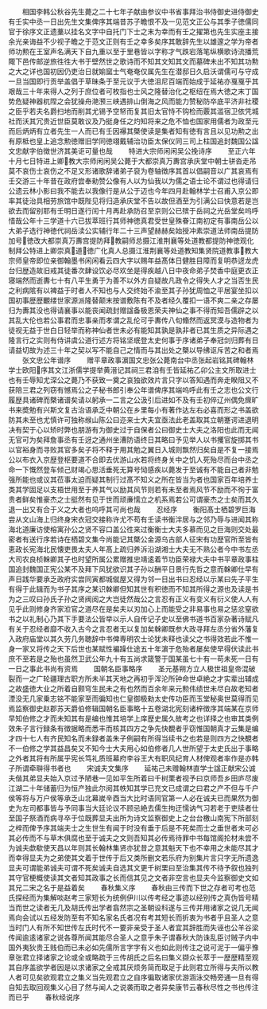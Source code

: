 <!-- { "loadSidebar": true } -->
　　相国李韩公秋谷先生薨之二十七年子献由参议中书省事拜治书侍御史进侍御史有壬实中丞一日出先生文集俾序其端昔苏子瞻恨不及一见范文正公与其季子徳儒同官于徐序文正遗藳以挂名文字中自托门下士之末为幸而有壬之擢第也先生实座主接余光亲诲益不少视子瞻之于范文正则有壬之幸多矣序其敢辞先生以雄邃之学为帝者师功勲在王室声名满天下自九重以至于里巷皆以字称才气跌宕落笔纵横歌诗流播荒陬下邑传邮逆旅徃徃大书于壁然世之歌诗而不知其文知其文而墓碑未出不知其功勲之大之详也国初因仍吏治日就媮窳士气奄奄仅属先生在潜邸日久启沃谓儒可与守成一旦当国即行贡举盖倡于草昧条于至元议于大徳沮尼百端而始成于延祐亦戛戛乎其艰哉三十年来得人之列于庶位者可枚指也士风之隆替治化之枢纽在焉大徳之末丁国势危疑神器杌陧之会犹操舟滟滪三峡遇排山倒海之风而能力赞秘防卒底平济非社稷之臣乎若夫名爵扫地而削其尤锡予空帑而复其旧太官恃不钩检而覈其滥宿卫依凭城社而沃其冗贵近世臣莫敢议及乃挺身任之灼知将来之危不恤也国家用儒者为政至元而后炳炳有立者先生一人而已有壬因襮其槩使读是集者知有徳有言且以见功勲之出有原柢也皇上追念勲徳赠旧学同徳翊戴辅治功臣太保仪同三司上柱国追封魏国公諡文忠献字伯徴世济其美讵可量也哉
　　特进大宗师闲闲吴公挽诗序
　　至正六年十月七日特进上卿教大宗师闲闲吴公薨于大都崇真万夀宫承庆堂中朝士骈沓走吊莫不哀伤士哀伤之不足又形诸歌辞诸弟子裒为卷轴徴序其首以倡嗣音以广其哀焉有壬交游三十年昔在政府尝奉勑赞公像有人以为仙我以为儒之语士论不谓过也得请归公遗云林小影曰我不能去以我像行是从公于迈也今年四月赴翰林学士召甫入京公即率其徒治具相劳旅馆中既陛见将归造承庆堂不告以故但酒至为引满公曰快意若是岂欲去而留别耶有壬明日遂行闰十月再赴承防召至京则公已殡于岳祠之光岳堂矣呜呼惜哉公年十三学道十六已拔萃班行其师神徳真君受世皇殊眷江南初定有事南岳公以大弟子选行神徳代祠岳渎公实辅行年二十三声望赫赫矣始授冲素崇道法师南岳提防加号徳改大都崇真万夀宫提防拜教嗣师总摄江淮荆襄等处道教都提防神徳观化制拜公特进上卿崇真道徳广化真人总摄江淮荆襄等处道教知集贤院道教事教大宗师皇帝即位亲御翰墨书闲闲看云四大字以赐年益髙体日健胜目障而复明恭迓龙虎台归歴造故旧戒其徒番次肆设饮必尽欢坐是得疾越八日中夜命弟子焚香中庭更衣正寝端然而逝夀七十有八平生勇于为善不以外方自疑故凡政令之得失人才之当否生民之利病隂有以裨益于时者人不知也与人交终始不渝至其子孙犹周恤之平居宴坐扣以国初事歴歴覼缕世家源派隆替颠末按谱敷陈有不及者经久覆扣一语不爽二亲之存屡归为夀其没也得请襄事以能丧闻疏封赠諡备极恩荣夫神仙之事不得而知吾儒辟之以其乱大伦也若公事君而忠事亲而孝谓之乱伦可乎夀传八旬翛然而返冥漠与造物者为徒视无益于世白日轻举而称神仙者世未必有能知其孰是孰非者已其生质之异际遇之隆言行之实则有侍讲虞公道行述方将铭坚珉登太史何事于序诸弟子奉冠剑归葬有日请益切故为述三十年之契以写不能自己之情而与其出处之槩以导绋讴斥苦之和者焉
　　张文忠公年谱序
　　赠平章政事濵国文忠张公薨南台中丞张起岩铭其碑翰林学士欧阳序其文江浙儒学提举黄溍记其祠三君洎有壬皆延祐乙卯公主文所取进士也有壬辱知尤深公之薨乃不获致一奠之哀独欲效片言只字以答知遇而奔走睽阻又不获陪三君之列窃有憾焉公之子秘书郎引奉公年谱俾序其端呜呼此有壬之志也公文行履歴具诸碑而槩诸谱矣请以躬承一二言之公汲引后进如不及有壬初倅辽州偶免瘝旷书来奬勉有兴斯文复古治语承乏中朝公在乡里每小有著作达左右必喜而形之书盖欲防其未至也尤慎许可独称缑山陈公曰迩来士大夫宜亟法此老盖取其立朝蹇谔进退明决有契于心以矫时弊也朋游有为御史过于自保者公曰御史士大夫之洛阳也此而无闻无官可为矣拜詹事丞有壬迓之通州坐漕防语终日其略曰予见举人以书攫官旋掷其书以官裕身而寻败其官多矣子将不释于用其勉之翼日入城则飘然归矣自是不复一接焉公以布衣入京歴登枢要道不合即去优游山水若将终身关中之饥人死殆尽而台中丞之命一下慨然登车倾己财竭心思活垂死无算号恸感疾以薨发于至诚有不能自己者非勉强所能也或议其莅事太迫而疑其制行过髙不知义之所在皆当为者也国家百年培养士类其学固足以支梧世用至于养其气以励其风节则若有未至者焉风节不励而不徇于富贵者鲜矣惟豪杰之士挺然有见于世而顽亷懦立之机系焉若公可谓豪杰之士矣而其久退一出又有合于义之大者也呜呼其可尚也哉
　　忍经序
　　衡阳髙士栖碧罗巨海尝从文山海上归终身宋衣冠交接称许尤不苟有壬读书衡泮居与之邻乃辱与进闻其称海北道廉访使榕寓孙公之贤不容口盖公徃来过衡衡士大夫多慕而见之巨海则交处最密者有送行序若诗在栖碧文集今尚能记其槩公金源乌古部人征宋有功歴官所至皆有恵政长宪海北民懐吏畏太夫人年髙上疏归养泝沿湖湘士大夫无不熟公者今中书左丞大司农良桢榦卿其子也时望所属公累赠推忠靖逺着节功臣荣禄大夫中书平章政事柱国追封魏国正宪公某不及拜下风犹欲识其子孙以酬平日景行先哲之意而榦卿仕早有声日践华要承乏政府实尝同寅都城僦屋又得为邻一日出书曰忍经以示某曰先子平生有得于此辑而为书子其序之某识榦卿但知其世有积徳而不知其所得之源也及读是书为之三叹曰孙氏子孙之贤阀阅之大岂徒然哉公之言忍有正义有变义有衍义使人人有见乎此则修身齐家涖官之道尽在是矣夫以刃加心上而能受之非易事也易之惩忿窒欲书之以礼制心乃其下手要法公皆举以示人自传记子史以至佛书道书百家杂著诗赋凡有关于忍经者靡不收入古今之言忍者无以复加矣榦卿既参大政寻拜左丞分省外藩复入政府庙堂以其久劳几务聴辞中书俾専明农士论犹未释也读父之书得效若此不惟一身一家又将传之天下后世也某赋性褊躁仕途五十年濵于危殆者屡矣使早得伏读此书庶不至若是之殆也虽然卫武公年九十有五尚求箴警于国某虽七十有一苟未死一日有一日之事此书尚有资焉
　　国朝名臣事略序
　　圣元基朔方立人极世祖皇帝混破裂而一之广轮疆理古职方所未半其天地之再初乎浑沦所钟命世卓絶之才实辈出辅成之故盛徳大业之所着自颢穹生民未之有也然而百余年来元勲伟绩世未尽白故老知者湮没无几家乗志铭不能家至而徧知也仁皇御极勑太史传功臣而玉堂秘奥世莫得而见焉监察御史赵郡苏天爵伯修辑国朝名臣事略十五卷湖北宪刻诸梓徴序其端某在京师早知伯修之才而未知其有是编也惟其培学上庠歴史属久故考之也详择之也审其类例效朱子言行録条有徴据略而悉丰而核其四方之争先快覩者乎窃惟国朝真才云集是编才四十七人有齐民知名而未録者盖朱子例嗣有所得当续书之也若是则四方之快覩者不一伯修之学其益昌矣又不知今士大夫用心如伯修者几人世所望于太史氏出于事略之外者其将有所属乎宪长笃礼质班幕府李谷王大有职风纪育人材俾观者率作是亦韩子所谓牵聨得书者也
　　宋诚夫文集序
　　延祐己未赠翰林直学士諡正献宋公诚夫偕其弟显夫始入京过予陋巷一见如平生所着曰千树栗者视予曰京师吾乡田庐尽废江湖二十年储蓄归为恒产独此尔阅其帙知其学已充文已成谓之曰君之产不但与千户侯等将与万户侯等承乏山北幕嵗辛酉当大比时语同官第一人必在诚夫已而果然为御史为左司都事皆与予同事当大廷论议不顾忌絶去儒生拘迂懦讷气习若老于吏牍者仕至国子祭酒而病寻卒于位既葬显夫出所为诗文监察御史上之台台檄山南宪下所部刻之梓而俾予序其端夫士之生世生有闻于时没有垂于后是不死矣而士之垂世者未可必其必传而不与草木俱腐也至于诚夫之文则吾知其必传焉待罪中书每馆阁抡材未尝不为诚夫歔欷使天昌以年则其长翰林集贤亦犹昔之意其魁天下也不幸用之未能尽其才而幸得显夫为之弟使其文着于世传于后又类所删文若乐府为别集片言只字无所遗逸显夫可谓能弟诚夫可谓不死矣诚夫自选其文更千树栗曰至治集其传不待予叙也独列其守官梗概使读其文者知其政事之长而信其见之文者非空言也显夫今监察御史文如其兄二宋之名于是益着矣
　　春秋集义序
　　春秋由三传而下世之存者可考也范氏探经而为集解啖赵考三家短长为统例伊川以传考经之事迹以经别传之真伪皆号精当而世之读者无几及胡氏传出学者翕然宗之圣朝设科遂与三传并用诸家之说几无闻焉向会试以五经发防至有不知名家名氏者况有考其短长而折衷为书者乎且圣人之意当时门人有所不知世传左氏时代不一要非亲受于圣人者宜其辞胜而失诬也公羊谷梁传闻逾逺诸家之说各尊所闻其能尽合圣人之意乎朱子谓春秋大防诛乱臣讨贼子内中国外夷狄贵王贱伯而已未必如先儒所言字字有义也如此则传注之说可泥于一偏乎豫章张君立择诸家之论或全或略疏于三传胡氏之后名曰集义撷众长萃于一歴歴精至观其自序盖欲学者因是以求诸家之全戒其厌烦务简而取足于此则君立所得与夫所以教人者可见矣欲观君立之集义当先观君立之自序徧取诸家优游涵泳交畅旁通一旦有得自知去取回观集义心目了然与闻人之说袭而取之者异矣康节云春秋尽性之书也传注而已乎
　　春秋经说序
